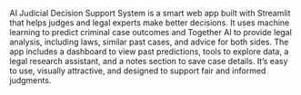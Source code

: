 AI Judicial Decision Support System is a smart web app built with Streamlit that helps judges and legal experts make better decisions. It uses machine learning to predict criminal case outcomes and Together AI to provide legal analysis, including laws, similar past cases, and advice for both sides. The app includes a dashboard to view past predictions, tools to explore data, a legal research assistant, and a notes section to save case details. It’s easy to use, visually attractive, and designed to support fair and informed judgments.
